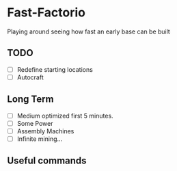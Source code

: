 # Fast-Factorio

Playing around seeing how fast an early base can be built


## TODO

- [ ] Redefine starting locations
- [ ] Autocraft

## Long Term

- [ ] Medium optimized first 5 minutes.
- [ ] Some Power
- [ ] Assembly Machines
- [ ] Infinite mining...

## Useful commands




